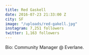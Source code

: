 ```yaml
---
title: Red Gaskell
date: 2016-07-23 21:33:00 Z
city: SF
image: "/uploads/red-gakell.jpg"
instagram: 7,251 followers
twitter: 1,163 followers
---
```


Bio: Community Manager @ Everlane. 